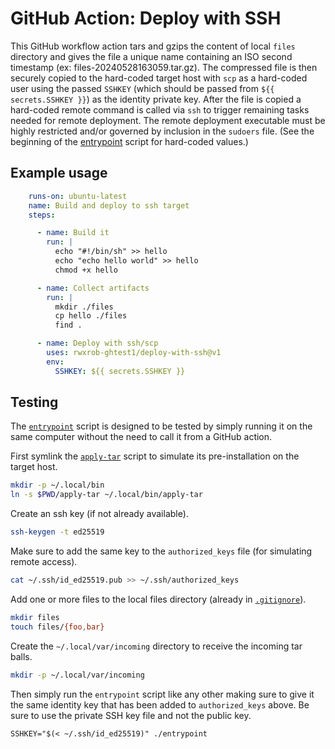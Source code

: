 # GitHub Action: Deploy with SSH

This GitHub workflow action tars and gzips the content of local `files` directory and gives the file a unique name containing an ISO second timestamp (ex: files-20240528163059.tar.gz). The compressed file is then securely copied to the hard-coded target host with `scp` as a hard-coded user using the passed `SSHKEY` (which should be passed from `${{ secrets.SSHKEY }}`) as the identity private key. After the file is copied a hard-coded remote command is called via `ssh` to trigger remaining tasks needed for remote deployment. The remote deployment executable must be highly restricted and/or governed by inclusion in the `sudoers` file. (See the beginning of the [entrypoint](entrypoint) script for hard-coded values.)

## Example usage

```yaml
    runs-on: ubuntu-latest
    name: Build and deploy to ssh target
    steps:

      - name: Build it
        run: |
          echo "#!/bin/sh" >> hello
          echo "echo hello world" >> hello
          chmod +x hello

      - name: Collect artifacts
        run: |
          mkdir ./files
          cp hello ./files
          find .

      - name: Deploy with ssh/scp
        uses: rwxrob-ghtest1/deploy-with-ssh@v1
        env:
          SSHKEY: ${{ secrets.SSHKEY }}

```

## Testing

The [`entrypoint`](entrypoint) script is designed to be tested by simply running it on the same computer without the need to call it from a GitHub action.

First symlink the [`apply-tar`](apply-tar) script to simulate its pre-installation on the target host.

```sh
mkdir -p ~/.local/bin
ln -s $PWD/apply-tar ~/.local/bin/apply-tar
```

Create an ssh key (if not already available).

```sh
ssh-keygen -t ed25519
```

Make sure to add the same key to the `authorized_keys` file (for simulating remote access).

```sh
cat ~/.ssh/id_ed25519.pub >> ~/.ssh/authorized_keys
```

Add one or more files to the local files directory (already in [`.gitignore`](.gitignore)).

```sh
mkdir files
touch files/{foo,bar}
```

Create the `~/.local/var/incoming` directory to receive the incoming tar balls.

```sh
mkdir -p ~/.local/var/incoming
```

Then simply run the `entrypoint` script like any other making sure to give it the same identity key that has been added to `authorized_keys` above. Be sure to use the private SSH key file and not the public key.

```
SSHKEY="$(< ~/.ssh/id_ed25519)" ./entrypoint
```
